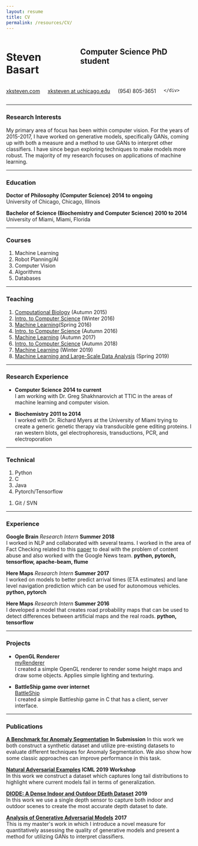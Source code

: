 ```yaml
---
layout: resume
title: CV
permalink: /resources/CV/
---
```


<div class="row">
	<div class="eight columns">
		<h1 class="my-heading1">Steven Basart </h1>
		<h2 class="my-heading2"> Computer Science PhD student </h2>
	</div>
	<div class="four columns">
		<p class="my-headingp"><a href="http://www.xksteven.com" >xksteven.com</a></p>
		<p class="my-headingp"><a href="mailto:xksteven@uchicago.edu"> xksteven at uchicago.edu</a></p>
		<p class="my-headinglastp">(954) 805-3651</p>

	</div>
</div>


------

### Research Interests

My primary area of focus has been within computer vision.  For the years of 2015-2017, I have worked on generative models, specifically GANs, coming up with both a measure and a method to use GANs to interpret other classifiers.  I have since begun exploring techniques to make models more robust. The majority of my research focuses on applications of machine learning.  


------

### Education

**Doctor of Philosophy (Computer Science)** __2014 to ongoing__  
	University of Chicago, Chicago, Illinois

**Bachelor of Science (Biochemistry and Computer Science)** __2010 to 2014__  
	University of Miami, Miami, Florida


------

### Courses

1. Machine Learning
2. Robot Planning/AI
3. Computer Vision
4. Algorithms
5. Databases


------

### Teaching

1. [Computational Biology](http://uchicago.bio) (Autumn 2015)
2. [Intro. to Computer Science](https://www.classes.cs.uchicago.edu/archive/2016/winter/15200-1/) (Winter 2016)
3. [Machine Learning](http://people.cs.uchicago.edu/~risi/cmsc25400.html)(Spring 2016)
4. [Intro. to Computer Science](https://www.classes.cs.uchicago.edu/archive/2016/fall/12100-1/) (Autumn 2016)
5. [Machine Learning](http://people.cs.uchicago.edu/~risi/cmsc25400.html) (Autumn 2017)
8. [Intro. to Computer Science](http://people.cs.uchicago.edu/~adamshaw/cmsc15100-2018/index.html) (Autumn 2018)
9. [Machine Learning](http://people.cs.uchicago.edu/~risi/cmsc25400.html) (Winter 2019)
10. [Machine Learning and Large-Scale Data Analysis](https://www.stat.uchicago.edu/courseinfo/courses/2019/spr/ann/s37601-1.shtml) (Spring 2019)


------

### Research Experience

* **Computer Science**  __2014 to current__  
	I am working with Dr. Greg Shakhnarovich at TTIC in the areas of machine learning and computer vision.

* **Biochemistry**   __2011 to 2014__  
	I worked with Dr. Richard Myers at the University of Miami trying to create a generic genetic therapy via transducible gene editing proteins.  I ran western blots, gel electrophoresis, transductions, PCR, and electroporation


------

### Technical

1. Python
1. C
1. Java
1. Pytorch/Tensorflow
<!-- 1. Android / iOS -->
<!-- 1. Javascript / NodeJS -->
1. Git / SVN


------


### Experience

**Google Brain** *Research Intern* __Summer 2018__  
	I worked in NLP and collaborated with several teams.  I worked in the area of Fact Checking related to this [paper](https://dl.acm.org/citation.cfm?id=3184558.3188723) to deal with the problem of content abuse and also worked with the Google News team.
	**python, pytorch, tensorflow, apache-beam, flume**

**Here Maps** *Research Intern* __Summer 2017__  
	I worked on models to better predict arrival times (ETA estimates) and lane level navigation prediction which can be used for autonomous vehicles.
	**python, pytorch**

**Here Maps** *Research Intern* __Summer 2016__  
	I developed a model that creates road probability maps that can be used to detect differences between artificial maps and the real roads.
	**python, tensorflow**



------


### Projects

* **OpenGL Renderer**  
	[myRenderer](http://www.github.com/xksteven/myOpenGl)  
	I created a simple OpenGL renderer to render some height maps and draw some objects.  Applies simple lighting and texturing.

* **BattleShip game over internet**  
	[BattleShip](https://github.com/xksteven/Networks)  
	I created a simple Battleship game in C that has a client, server interface.



------


### Publications

**[A Benchmark for Anomaly Segmentation](https://arxiv.org/abs/1911.11132)** __In Submission__
        In this work we both construct a synthetic dataset and utilize pre-existing datasets to evaluate different techniques for Anomaly Segmentation.  We also show how some classic approaches can improve performance in this task.

**[Natural Adversarial Examples](https://sites.google.com/view/icml2019-generalization/accepted-papers)** __ICML 2019 Workshop__  
	In this work we construct a dataset which captures long tail distributions to highlight where current models fail in terms of generalization.

**[DIODE: A Dense Indoor and Outdoor DEpth Dataset](https://diode-dataset.org)** __2019__  
	In this work we use a single depth sensor to capture both indoor and outdoor scenes to create the most accurate depth dataset to date.  

**[Analysis of Generative Adversarial Models](https://newtraell.cs.uchicago.edu/files/ms_paper/xksteven.pdf)** __2017__  
	This is my master's work in which I introduce a novel measure for quantitatively assessing the quality of generative models and present a method for utilizing GANs to interpret classifiers.
